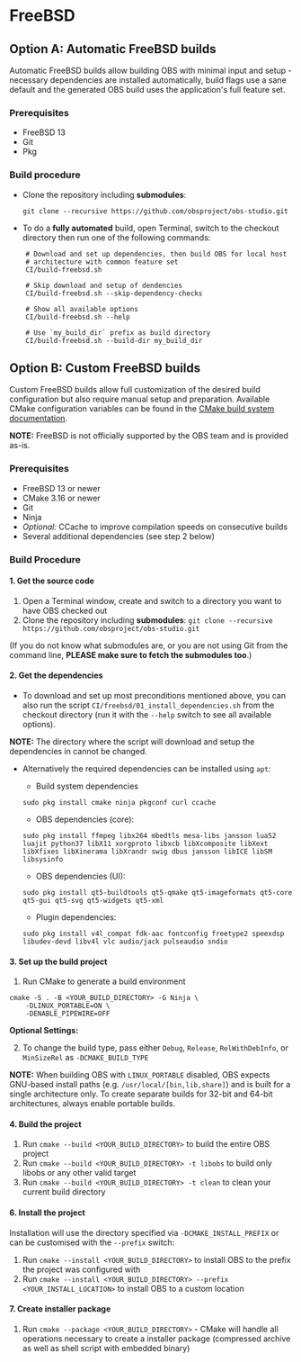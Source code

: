 # FreeBSD

## Option A: Automatic FreeBSD builds

Automatic FreeBSD builds allow building OBS with minimal input and setup - necessary dependencies are installed automatically, build flags use a sane default and the generated OBS build uses the application's full feature set.

### Prerequisites

* FreeBSD 13
* Git
* Pkg

### Build procedure

* Clone the repository including **submodules**:

    `git clone --recursive https://github.com/obsproject/obs-studio.git`

* To do a **fully automated** build, open Terminal, switch to the checkout directory then run one of the following commands:

```
    # Download and set up dependencies, then build OBS for local host 
    # architecture with common feature set
    CI/build-freebsd.sh

    # Skip download and setup of dendencies
    CI/build-freebsd.sh --skip-dependency-checks

    # Show all available options
    CI/build-freebsd.sh --help

    # Use `my_build_dir` prefix as build directory
    CI/build-freebsd.sh --build-dir my_build_dir
```

## Option B: Custom FreeBSD builds

Custom FreeBSD builds allow full customization of the desired build configuration but also require manual setup and preparation. Available CMake configuration variables can be found in the [CMake build system documentation](https://github.com/PatTheMav/obs-studio/wiki/OBS-Build-System).

**NOTE:** FreeBSD is not officially supported by the OBS team and is provided as-is.

### Prerequisites

* FreeBSD 13 or newer
* CMake 3.16 or newer
* Git
* Ninja
* *Optional:* CCache to improve compilation speeds on consecutive builds
* Several additional dependencies (see step 2 below)

### Build Procedure

#### 1. Get the source code

1. Open a Terminal window, create and switch to a directory you want to have OBS checked out
2. Clone the repository including **submodules**: `git clone --recursive https://github.com/obsproject/obs-studio.git`

(If you do not know what submodules are, or you are not using Git from the command line, **PLEASE make sure to fetch the submodules too**.)

#### 2. Get the dependencies

* To download and set up most preconditions mentioned above, you can also run the script `CI/freebsd/01_install_dependencies.sh` from the checkout directory (run it with the `--help` switch to see all available options). 

**NOTE:** The directory where the script will download and setup the dependencies in cannot be changed.

* Alternatively the required dependencies can be installed using `apt`:
    * Build system dependencies
    ```
    sudo pkg install cmake ninja pkgconf curl ccache
    ```

    * OBS dependencies (core):
    ```
    sudo pkg install ffmpeg libx264 mbedtls mesa-libs jansson lua52 luajit python37 libX11 xorgproto libxcb libXcomposite libXext libXfixes libXinerama libXrandr swig dbus jansson libICE libSM libsysinfo
    ```

    * OBS dependencies (UI):
    ```
    sudo pkg install qt5-buildtools qt5-qmake qt5-imageformats qt5-core qt5-gui qt5-svg qt5-widgets qt5-xml
    ```

    * Plugin dependencies:
    ```
    sudo pkg install v4l_compat fdk-aac fontconfig freetype2 speexdsp libudev-devd libv4l vlc audio/jack pulseaudio sndio
    ```

#### 3. Set up the build project

1. Run CMake to generate a build environment

```
cmake -S . -B <YOUR_BUILD_DIRECTORY> -G Ninja \
    -DLINUX_PORTABLE=ON \
    -DENABLE_PIPEWIRE=OFF
```

**Optional Settings:**

2. To change the build type, pass either `Debug`, `Release`, `RelWithDebInfo`, or `MinSizeRel` as `-DCMAKE_BUILD_TYPE`

**NOTE:** When building OBS with `LINUX_PORTABLE` disabled, OBS expects GNU-based install paths (e.g. `/usr/local/[bin,lib,share]`) and is built for a single architecture only. To create separate builds for 32-bit and 64-bit architectures, always enable portable builds.

#### 4. Build the project

1. Run `cmake --build <YOUR_BUILD_DIRECTORY>` to build the entire OBS project
2. Run `cmake --build <YOUR_BUILD_DIRECTORY> -t libobs` to build only libobs or any other valid target
3. Run `cmake --build <YOUR_BUILD_DIRECTORY> -t clean` to clean your current build directory

#### 6. Install the project

Installation will use the directory specified via `-DCMAKE_INSTALL_PREFIX` or can be customised with the `--prefix` switch:

1. Run `cmake --install <YOUR_BUILD_DIRECTORY>` to install OBS to the prefix the project was configured with
2. Run `cmake --install <YOUR_BUILD_DIRECTORY> --prefix <YOUR_INSTALL_LOCATION>` to install OBS to a custom location

#### 7. Create installer package

1. Run `cmake --package <YOUR_BUILD_DIRECTORY>` - CMake will handle all operations necessary to create a installer package (compressed archive as well as shell script with embedded binary)
